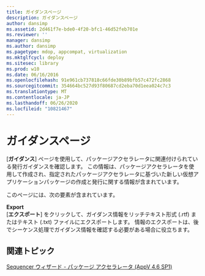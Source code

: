 ```yaml
---
title: ガイダンスページ
description: ガイダンスページ
author: dansimp
ms.assetid: 2d461f7e-bde0-4f20-bfc1-46d52feb701e
ms.reviewer: ''
manager: dansimp
ms.author: dansimp
ms.pagetype: mdop, appcompat, virtualization
ms.mktglfcycl: deploy
ms.sitesec: library
ms.prod: w10
ms.date: 06/16/2016
ms.openlocfilehash: 91e961cb737818c66fde30b89bfb57c472fc2868
ms.sourcegitcommit: 354664bc527d93f80687cd2eba70d1eea024c7c3
ms.translationtype: MT
ms.contentlocale: ja-JP
ms.lasthandoff: 06/26/2020
ms.locfileid: "10821467"
---
```

# ガイダンスページ


[**ガイダンス**] ページを使用して、パッケージアクセラレータに関連付けられている発行ガイダンスを確認します。 この情報は、パッケージアクセラレータを使用して作成され、指定されたパッケージアクセラレータに基づいた新しい仮想アプリケーションパッケージの作成と発行に関する情報が含まれています。

このページには、次の要素が含まれています。

<a href="" id="export"></a>**Export**  
[**エクスポート**] をクリックして、ガイダンス情報をリッチテキスト形式 (.rtf) またはテキスト (.txt) ファイルにエクスポートします。 情報のエクスポートは、後でシーケンス処理でガイダンス情報を確認する必要がある場合に役立ちます。

## 関連トピック


[Sequencer ウィザード - パッケージ アクセラレータ (AppV 4.6 SP1)](sequencer-wizard---package-accelerator--appv-46-sp1-.md)

 

 





